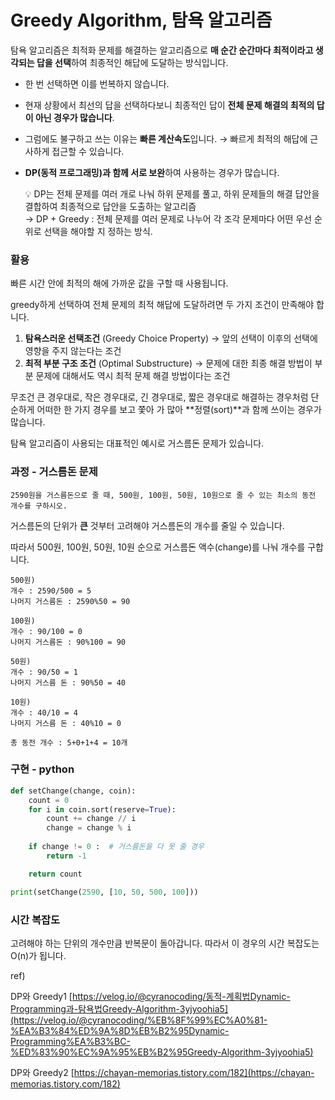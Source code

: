 # Greedy Algorithm, 탐욕 알고리즘
탐욕 알고리즘은 최적화 문제를 해결하는 알고리즘으로 **매 순간 순간마다 최적이라고 생각되는 답을 선택**하여 최종적인 해답에 도달하는 방식입니다.

- 한 번 선택하면 이를 번복하지 않습니다.
- 현재 상황에서 최선의 답을 선택하다보니 최종적인 답이 **전체 문제 해결의 최적의 답이 아닌 경우가 많습니다**.
- 그럼에도 불구하고 쓰는 이유는 **빠른 계산속도**입니다. 
→ 빠르게 최적의 해답에 근사하게 접근할 수 있습니다.
- **DP(동적 프로그래밍)과 함께 서로 보완**하여 사용하는 경우가 많습니다.

    💡 DP는 전체 문제를 여러 개로 나눠 하위 문제를 풀고, 하위 문제들의 해결 답안을 결합하여 최종적으로 답안을 도출하는 알고리즘  
        → DP + Greedy : 전체 문제를 여러 문제로 나누어 각 조각 문제마다 어떤 우선 순위로 선택을 해야할 지 정하는 방식.

### 활용

빠른 시간 안에 최적의 해에 가까운 값을 구할 때 사용됩니다.

greedy하게 선택하여 전체 문제의 최적 해답에 도달하려면 두 가지 조건이 만족해야 합니다.

1. **탐욕스러운 선택조건** (Greedy Choice Property)
→ 앞의 선택이 이후의 선택에 영향을 주지 않는다는 조건
2. **최적 부분 구조 조건** (Optimal Substructure)
→ 문제에 대한 최종 해결 방법이 부분 문제에 대해서도 역시 최적 문제 해결 방법이다는 조건

무조건 큰 경우대로, 작은 경우대로, 긴 경우대로, 짧은 경우대로 해결하는 경우처럼 단순하게 어떠한 한 가지 경우를 보고 쫓아 가 많아 **정렬(sort)**과 함께 쓰이는 경우가 많습니다.

탐욕 알고리즘이 사용되는 대표적인 예시로 거스름돈 문제가 있습니다.

### 과정 - 거스름돈 문제

```
2590원을 거스름돈으로 줄 때, 500원, 100원, 50원, 10원으로 줄 수 있는 최소의 동전 개수를 구하시오.
```

거스름돈의 단위가 **큰** 것부터 고려해야 거스름돈의 개수를 줄일 수 있습니다.

따라서 500원, 100원, 50원, 10원 순으로 거스름돈 액수(change)를 나눠 개수를 구합니다.

```
500원) 
개수 : 2590/500 = 5
나머지 거스름돈 : 2590%50 = 90

100원) 
개수 : 90/100 = 0
나머지 거스름돈 : 90%100 = 90

50원) 
개수 : 90/50 = 1
나머지 거스름 돈 : 90%50 = 40

10원) 
개수 : 40/10 = 4
나머지 거스름 돈 : 40%10 = 0

총 동전 개수 : 5+0+1+4 = 10개
```

### 구현 - python

```python
def setChange(change, coin):
	count = 0
	for i in coin.sort(reserve=True):
		count += change // i
		change = change % i
	
	if change != 0 :  # 거스름돈을 다 못 줄 경우
		return -1

	return count

print(setChange(2590, [10, 50, 500, 100]))
```

### 시간 복잡도

고려해야 하는 단위의 개수만큼 반복문이 돌아갑니다.
따라서 이 경우의 시간 복잡도는  O(n)가 됩니다.

ref)

DP와 Greedy1 [https://velog.io/@cyranocoding/동적-계획법Dynamic-Programming과-탐욕법Greedy-Algorithm-3yjyoohia5](https://velog.io/@cyranocoding/%EB%8F%99%EC%A0%81-%EA%B3%84%ED%9A%8D%EB%B2%95Dynamic-Programming%EA%B3%BC-%ED%83%90%EC%9A%95%EB%B2%95Greedy-Algorithm-3yjyoohia5)

DP와 Greedy2 [https://chayan-memorias.tistory.com/182](https://chayan-memorias.tistory.com/182)
